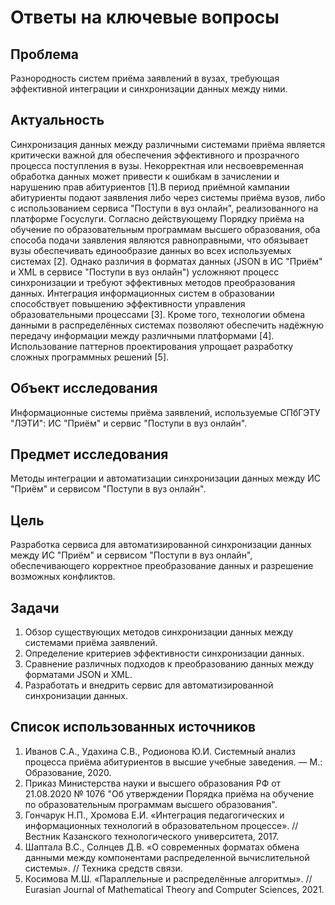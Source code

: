 # Ответы на ключевые вопросы
## Проблема
Разнородность систем приёма заявлений в вузах, требующая эффективной интеграции и синхронизации данных между ними.

## Актуальность
Синхронизация данных между различными системами приёма является критически важной для обеспечения эффективного и прозрачного процесса поступления в вузы. Некорректная или несвоевременная обработка данных может привести к ошибкам в зачислении и нарушению прав абитуриентов [1].В период приёмной кампании абитуриенты подают заявления либо через системы приёма вузов, либо с использованием сервиса "Поступи в вуз онлайн", реализованного на платформе Госуслуги. Согласно действующему Порядку приёма на обучение по образовательным программам высшего образования, оба способа подачи заявления являются равноправными, что обязывает вузы обеспечивать единообразие данных во всех используемых системах [2]. Однако различия в форматах данных (JSON в ИС "Приём" и XML в сервисе "Поступи в вуз онлайн") усложняют процесс синхронизации и требуют эффективных методов преобразования данных. Интеграция информационных систем в образовании способствует повышению эффективности управления образовательными процессами [3]. Кроме того, технологии обмена данными в распределённых системах позволяют обеспечить надёжную передачу информации между различными платформами [4]. Использование паттернов проектирования упрощает разработку сложных программных решений [5].

## Объект исследования
Информационные системы приёма заявлений, используемые СПбГЭТУ "ЛЭТИ": ИС "Приём" и сервис "Поступи в вуз онлайн".

## Предмет исследования
Методы интеграции и автоматизации синхронизации данных между ИС "Приём" и сервисом "Поступи в вуз онлайн".

## Цель
Разработка сервиса для автоматизированной синхронизации данных между ИС "Приём" и сервисом "Поступи в вуз онлайн", обеспечивающего корректное преобразование данных и разрешение возможных конфликтов.

## Задачи
1. Обзор существующих методов синхронизации данных между системами приёма заявлений.
2. Определение критериев эффективности синхронизации данных.
3. Сравнение различных подходов к преобразованию данных между форматами JSON и XML.
4. Разработать и внедрить сервис для автоматизированной синхронизации данных.

## Список использованных источников
1. Иванов С.А., Удахина С.В., Родионова Ю.И. Системный анализ процесса приёма абитуриентов в высшие учебные заведения. — М.: Образование, 2020.
2. Приказ Министерства науки и высшего образования РФ от 21.08.2020 № 1076 "Об утверждении Порядка приёма на обучение по образовательным программам высшего образования".
3. Гончарук Н.П., Хромова Е.И. «Интеграция педагогических и информационных технологий в образовательном процессе». // Вестник Казанского технологического университета, 2017.
4. Шаптала В.С., Солнцев Д.В. «О современных форматах обмена данными между компонентами распределенной вычислительной системы». // Техника средств связи.
5. Косимова М.Ш. «Параллельные и распределённые алгоритмы». // Eurasian Journal of Mathematical Theory and Computer Sciences, 2021.
